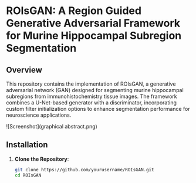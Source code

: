 # ROIsGAN: A Region Guided Generative Adversarial Framework for Murine Hippocampal Subregion Segmentation

## Overview
This repository contains the implementation of ROIsGAN, a generative adversarial network (GAN) designed for segmenting murine hippocampal subregions from immunohistochemistry tissue images. The framework combines a U-Net-based generator with a discriminator, incorporating custom filter initialization options to enhance segmentation performance for neuroscience applications.

![Screenshot](graphical abstract.png)

## Installation
1. **Clone the Repository**:
   ```bash
   git clone https://github.com/yourusername/ROIsGAN.git
   cd ROIsGAN
